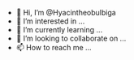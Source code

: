 - 👋 Hi, I’m @Hyacintheobulbiga
- 👀 I’m interested in ...
- 🌱 I’m currently learning ...
- 💞️ I’m looking to collaborate on ...
- 📫 How to reach me ...

<!---
Hyacintheobulbiga/Hyacintheobulbiga is a ✨ special ✨ repository because its `README.md` (this file) appears on your GitHub profile.
You can click the Preview link to take a look at your changes.
--->
